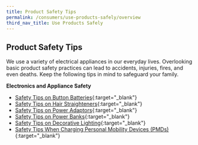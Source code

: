 ```yaml
---
title: Product Safety Tips
permalink: /consumers/use-products-safely/overview
third_nav_title: Use Products Safely
---
```

## Product Safety Tips

We use a variety of electrical appliances in our everyday lives. Overlooking basic product safety practices can lead to accidents, injuries, fires, and even deaths. Keep the following tips in mind to safeguard your family.

**Electronics and Appliance Safety**
* [Safety Tips on Button Batteries](/consumers/use-products-safely/safety-tips-on-button-batteries){:target="_blank"}
* [Safety Tips on Hair Straighteners](/consumers/use-products-safely/safety-tips-on-hair-straighteners){:target="_blank"}
* [Safety Tips on Power Adaptors](/consumers/use-products-safely/safety-tips-on-power-adaptors){:target="_blank"}
* [Safety Tips on Power Banks](/consumers/use-products-safely/safety-tips-on-power-banks){:target="_blank"}
* [Safety Tips on Decorative Lighting](/consumers/use-products-safely/safety-tips-on-decorative-lighting){:target="_blank"}
* [Safety Tips When Charging Personal Mobility Devices (PMDs)](/consumers/product-safety-tips/safety-tips-when-charging-personal-mobility-devices){:target="_blank"}


